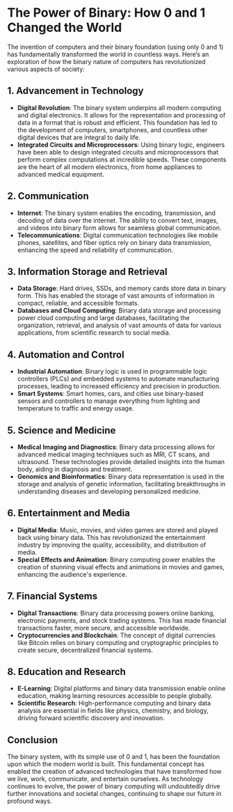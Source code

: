 # The Power of Binary: How 0 and 1 Changed the World

The invention of computers and their binary foundation (using only 0 and 1) has fundamentally transformed the world in countless ways. Here’s an exploration of how the binary nature of computers has revolutionized various aspects of society:


## 1. **Advancement in Technology**

- **Digital Revolution**: The binary system underpins all modern computing and digital electronics. It allows for the representation and processing of data in a format that is robust and efficient. This foundation has led to the development of computers, smartphones, and countless other digital devices that are integral to daily life.
- **Integrated Circuits and Microprocessors**: Using binary logic, engineers have been able to design integrated circuits and microprocessors that perform complex computations at incredible speeds. These components are the heart of all modern electronics, from home appliances to advanced medical equipment.

## 2. **Communication**

- **Internet**: The binary system enables the encoding, transmission, and decoding of data over the internet. The ability to convert text, images, and videos into binary form allows for seamless global communication.
- **Telecommunications**: Digital communication technologies like mobile phones, satellites, and fiber optics rely on binary data transmission, enhancing the speed and reliability of communication.

## 3. **Information Storage and Retrieval**

- **Data Storage**: Hard drives, SSDs, and memory cards store data in binary form. This has enabled the storage of vast amounts of information in compact, reliable, and accessible formats.
- **Databases and Cloud Computing**: Binary data storage and processing power cloud computing and large databases, facilitating the organization, retrieval, and analysis of vast amounts of data for various applications, from scientific research to social media.

## 4. **Automation and Control**

- **Industrial Automation**: Binary logic is used in programmable logic controllers (PLCs) and embedded systems to automate manufacturing processes, leading to increased efficiency and precision in production.
- **Smart Systems**: Smart homes, cars, and cities use binary-based sensors and controllers to manage everything from lighting and temperature to traffic and energy usage.

## 5. **Science and Medicine**

- **Medical Imaging and Diagnostics**: Binary data processing allows for advanced medical imaging techniques such as MRI, CT scans, and ultrasound. These technologies provide detailed insights into the human body, aiding in diagnosis and treatment.
- **Genomics and Bioinformatics**: Binary data representation is used in the storage and analysis of genetic information, facilitating breakthroughs in understanding diseases and developing personalized medicine.

## 6. **Entertainment and Media**

- **Digital Media**: Music, movies, and video games are stored and played back using binary data. This has revolutionized the entertainment industry by improving the quality, accessibility, and distribution of media.
- **Special Effects and Animation**: Binary computing power enables the creation of stunning visual effects and animations in movies and games, enhancing the audience's experience.

## 7. **Financial Systems**

- **Digital Transactions**: Binary data processing powers online banking, electronic payments, and stock trading systems. This has made financial transactions faster, more secure, and accessible worldwide.
- **Cryptocurrencies and Blockchain**: The concept of digital currencies like Bitcoin relies on binary computing and cryptographic principles to create secure, decentralized financial systems.

## 8. **Education and Research**

- **E-Learning**: Digital platforms and binary data transmission enable online education, making learning resources accessible to people globally.
- **Scientific Research**: High-performance computing and binary data analysis are essential in fields like physics, chemistry, and biology, driving forward scientific discovery and innovation.

## Conclusion

The binary system, with its simple use of 0 and 1, has been the foundation upon which the modern world is built. This fundamental concept has enabled the creation of advanced technologies that have transformed how we live, work, communicate, and entertain ourselves. As technology continues to evolve, the power of binary computing will undoubtedly drive further innovations and societal changes, continuing to shape our future in profound ways.
